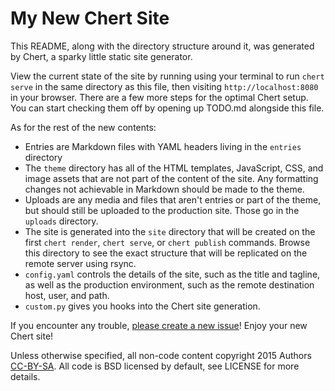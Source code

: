 # My New Chert Site

This README, along with the directory structure around it, was
generated by Chert, a sparky little static site generator.

View the current state of the site by running using your terminal to
run `chert serve` in the same directory as this file, then visiting
`http://localhost:8080` in your browser. There are a few more steps
for the optimal Chert setup. You can start checking them off by
opening up TODO.md alongside this file.

As for the rest of the new contents:

  * Entries are Markdown files with YAML headers living in the
    `entries` directory
  * The `theme` directory has all of the HTML templates, JavaScript,
    CSS, and image assets that are not part of the content of the
    site. Any formatting changes not achievable in Markdown should be
    made to the theme.
  * Uploads are any media and files that aren't entries or part of the
    theme, but should still be uploaded to the production site. Those
    go in the `uploads` directory.
  * The site is generated into the `site` directory that will be
    created on the first `chert render`, `chert serve`, or `chert
    publish` commands. Browse this directory to see the exact
    structure that will be replicated on the remote server using
    rsync.
  * `config.yaml` controls the details of the site, such as the title
    and tagline, as well as the production environment, such as the
    remote destination host, user, and path.
  * `custom.py` gives you hooks into the Chert site generation.

If you encounter any trouble, [please create a new issue][chert_issues]!
Enjoy your new Chert site!

Unless otherwise specified, all non-code content copyright 2015
Authors [CC-BY-SA][cc_by_sa]. All code is BSD licensed by default, see
LICENSE for more details.

[chert_issues]: https://github.com/mahmoud/chert/issues
[cc_by_sa]: https://creativecommons.org/licenses/by-sa/4.0/
